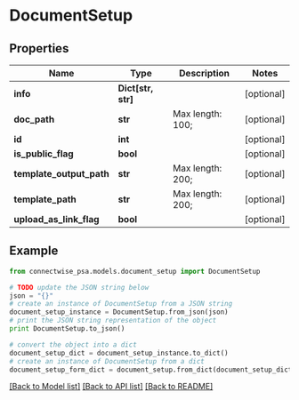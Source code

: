 # DocumentSetup


## Properties
Name | Type | Description | Notes
------------ | ------------- | ------------- | -------------
**info** | **Dict[str, str]** |  | [optional] 
**doc_path** | **str** |  Max length: 100; | [optional] 
**id** | **int** |  | [optional] 
**is_public_flag** | **bool** |  | [optional] 
**template_output_path** | **str** |  Max length: 200; | [optional] 
**template_path** | **str** |  Max length: 200; | [optional] 
**upload_as_link_flag** | **bool** |  | [optional] 

## Example

```python
from connectwise_psa.models.document_setup import DocumentSetup

# TODO update the JSON string below
json = "{}"
# create an instance of DocumentSetup from a JSON string
document_setup_instance = DocumentSetup.from_json(json)
# print the JSON string representation of the object
print DocumentSetup.to_json()

# convert the object into a dict
document_setup_dict = document_setup_instance.to_dict()
# create an instance of DocumentSetup from a dict
document_setup_form_dict = document_setup.from_dict(document_setup_dict)
```
[[Back to Model list]](../README.md#documentation-for-models) [[Back to API list]](../README.md#documentation-for-api-endpoints) [[Back to README]](../README.md)


